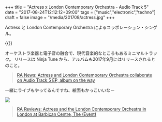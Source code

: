 +++
title = "Actress x London Contemporary Orchestra - Audio Track 5"
date = "2017-08-24T12:12:12+09:00"
tags = ["music","electronic","techno"]
draft = false
image = "/media/201708/actress.jpg"
+++

Actress と London Contemporary Orchestra によるコラボレーション・シングル。

{{<youtube MqK5wtJYWPc>}}

オーケストラ楽器と電子音の融合で、現代音楽的なところもあるミニマルトラック。
リリースは Ninja Tune から、アルバムも2017年9月にはリリースされるとのこと。

> [RA News: Actress and London Contemporary Orchestra collaborate on Audio Track 5 EP, album on the way](https://www.residentadvisor.net/news.aspx?id=39651)

一緒にライブもやってるんですね、絵面もかっこいいなー

![](https://www.residentadvisor.net/images/reviews/2016/tdm_3841-actress-lco-barbican-credit-tom-d-morgan-web.jpg)

> [RA Reviews: Actress and the London Contemporary Orchestra in London at Barbican Centre, The (Event)](https://www.residentadvisor.net/reviews/18586)
